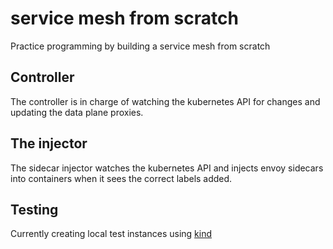 # service mesh from scratch

Practice programming by building a service mesh from scratch

## Controller 

The controller is in charge of watching the kubernetes API for changes and updating the data plane proxies. 

## The injector 

The sidecar injector watches the kubernetes API and injects envoy sidecars into containers when it sees the 
correct labels added. 

## Testing

Currently creating local test instances using [kind](https://kind.sigs.k8s.io/docs/user/quick-start/)